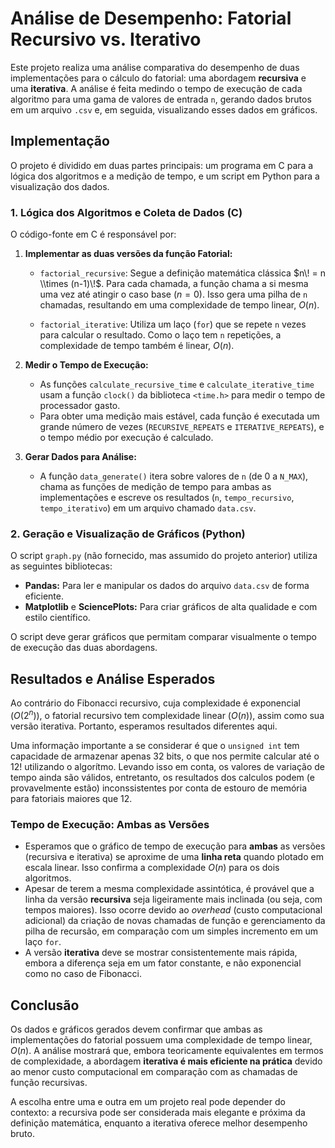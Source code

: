 # Análise de Desempenho: Fatorial Recursivo vs. Iterativo

Este projeto realiza uma análise comparativa do desempenho de duas implementações para o cálculo do fatorial: uma abordagem **recursiva** e uma **iterativa**. A análise é feita medindo o tempo de execução de cada algoritmo para uma gama de valores de entrada `n`, gerando dados brutos em um arquivo `.csv` e, em seguida, visualizando esses dados em gráficos.

## Implementação

O projeto é dividido em duas partes principais: um programa em C para a lógica dos algoritmos e a medição de tempo, e um script em Python para a visualização dos dados.

### **1. Lógica dos Algoritmos e Coleta de Dados (C)**

O código-fonte em C é responsável por:

1.  **Implementar as duas versões da função Fatorial:**

      * `factorial_recursive`: Segue a definição matemática clássica $n\! = n \\times (n-1)\!$. Para cada chamada, a função chama a si mesma uma vez até atingir o caso base ($n=0$). Isso gera uma pilha de `n` chamadas, resultando em uma complexidade de tempo linear, $O(n)$.

      * `factorial_iterative`: Utiliza um laço (`for`) que se repete `n` vezes para calcular o resultado. Como o laço tem `n` repetições, a complexidade de tempo também é linear, $O(n)$.


2.  **Medir o Tempo de Execução:**

      * As funções `calculate_recursive_time` e `calculate_iterative_time` usam a função `clock()` da biblioteca `<time.h>` para medir o tempo de processador gasto.
      * Para obter uma medição mais estável, cada função é executada um grande número de vezes (`RECURSIVE_REPEATS` e `ITERATIVE_REPEATS`), e o tempo médio por execução é calculado.

3.  **Gerar Dados para Análise:**

      * A função `data_generate()` itera sobre valores de `n` (de 0 a `N_MAX`), chama as funções de medição de tempo para ambas as implementações e escreve os resultados (`n`, `tempo_recursivo`, `tempo_iterativo`) em um arquivo chamado `data.csv`.

### **2. Geração e Visualização de Gráficos (Python)**

O script `graph.py` (não fornecido, mas assumido do projeto anterior) utiliza as seguintes bibliotecas:

  * **Pandas:** Para ler e manipular os dados do arquivo `data.csv` de forma eficiente.
  * **Matplotlib** e **SciencePlots:** Para criar gráficos de alta qualidade e com estilo científico.

O script deve gerar gráficos que permitam comparar visualmente o tempo de execução das duas abordagens.

## Resultados e Análise Esperados

Ao contrário do Fibonacci recursivo, cuja complexidade é exponencial ($O(2^n)$), o fatorial recursivo tem complexidade linear ($O(n)$), assim como sua versão iterativa. Portanto, esperamos resultados diferentes aqui.

Uma informação importante a se considerar é que o `unsigned int` tem capacidade de armazenar apenas 32 bits, o que nos permite calcular até o 12! utilizando o algorítmo.
Levando isso em conta, os valores de variação de tempo ainda são válidos, entretanto,  os resultados dos calculos podem (e provavelmente estão) inconssistentes por conta de estouro de memória para fatoriais maiores que 12.

### **Tempo de Execução: Ambas as Versões**

  * Esperamos que o gráfico de tempo de execução para **ambas** as versões (recursiva e iterativa) se aproxime de uma **linha reta** quando plotado em escala linear. Isso confirma a complexidade $O(n)$ para os dois algoritmos.
  * Apesar de terem a mesma complexidade assintótica, é provável que a linha da versão **recursiva** seja ligeiramente mais inclinada (ou seja, com tempos maiores). Isso ocorre devido ao *overhead* (custo computacional adicional) da criação de novas chamadas de função e gerenciamento da pilha de recursão, em comparação com um simples incremento em um laço `for`.
  * A versão **iterativa** deve se mostrar consistentemente mais rápida, embora a diferença seja em um fator constante, e não exponencial como no caso de Fibonacci.

## Conclusão

Os dados e gráficos gerados devem confirmar que ambas as implementações do fatorial possuem uma complexidade de tempo linear, $O(n)$. A análise mostrará que, embora teoricamente equivalentes em termos de complexidade, a abordagem **iterativa é mais eficiente na prática** devido ao menor custo computacional em comparação com as chamadas de função recursivas.

A escolha entre uma e outra em um projeto real pode depender do contexto: a recursiva pode ser considerada mais elegante e próxima da definição matemática, enquanto a iterativa oferece melhor desempenho bruto.

